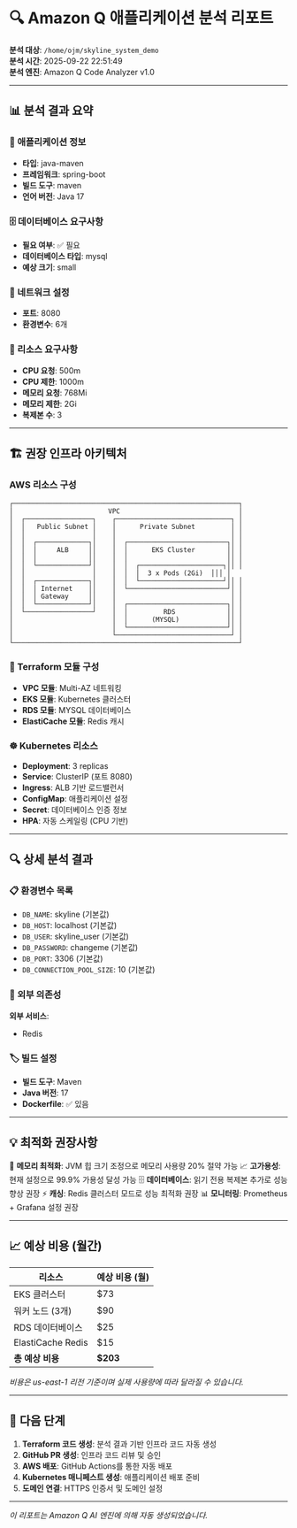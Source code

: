 # 🔍 Amazon Q 애플리케이션 분석 리포트

**분석 대상**: `/home/ojm/skyline_system_demo`  
**분석 시간**: 2025-09-22 22:51:49  
**분석 엔진**: Amazon Q Code Analyzer v1.0

---

## 📊 분석 결과 요약

### 🎯 애플리케이션 정보
- **타입**: java-maven
- **프레임워크**: spring-boot
- **빌드 도구**: maven
- **언어 버전**: Java 17

### 🗄️ 데이터베이스 요구사항
- **필요 여부**: ✅ 필요
- **데이터베이스 타입**: mysql
- **예상 크기**: small

### 🔌 네트워크 설정
- **포트**: 8080
- **환경변수**: 6개

### 💾 리소스 요구사항
- **CPU 요청**: 500m
- **CPU 제한**: 1000m
- **메모리 요청**: 768Mi
- **메모리 제한**: 2Gi
- **복제본 수**: 3

---

## 🏗️ 권장 인프라 아키텍처

### AWS 리소스 구성

```
┌─────────────────────────────────────────────────────────┐
│                        VPC                              │
│  ┌─────────────────┐    ┌─────────────────────────────┐ │
│  │   Public Subnet │    │      Private Subnet         │ │
│  │                 │    │                             │ │
│  │  ┌─────────────┐│    │  ┌─────────────────────────┐│ │
│  │  │     ALB     ││    │  │      EKS Cluster        ││ │
│  │  │             ││    │  │                         ││ │
│  │  └─────────────┘│    │  │  ┌─────────────────────┐││ │
│  │                 │    │  │  │  3 x Pods (2Gi)  │││ │
│  │  ┌─────────────┐│    │  │  └─────────────────────┘││ │
│  │  │ Internet    ││    │  └─────────────────────────┘│ │
│  │  │ Gateway     ││    │                             │ │
│  │  └─────────────┘│    │  ┌─────────────────────────┐│ │
│  └─────────────────┘    │  │         RDS             ││ │
│                         │  │      (MYSQL)            ││ │
│                         │  └─────────────────────────┘│ │
│                         └─────────────────────────────┘ │
└─────────────────────────────────────────────────────────┘
```

### 🎯 Terraform 모듈 구성
- **VPC 모듈**: Multi-AZ 네트워킹
- **EKS 모듈**: Kubernetes 클러스터
- **RDS 모듈**: MYSQL 데이터베이스
- **ElastiCache 모듈**: Redis 캐시

### ☸️ Kubernetes 리소스
- **Deployment**: 3 replicas
- **Service**: ClusterIP (포트 8080)
- **Ingress**: ALB 기반 로드밸런서
- **ConfigMap**: 애플리케이션 설정
- **Secret**: 데이터베이스 인증 정보
- **HPA**: 자동 스케일링 (CPU 기반)

---

## 🔍 상세 분석 결과

### 📋 환경변수 목록
- `DB_NAME`: skyline (기본값)
- `DB_HOST`: localhost (기본값)
- `DB_USER`: skyline_user (기본값)
- `DB_PASSWORD`: changeme (기본값)
- `DB_PORT`: 3306 (기본값)
- `DB_CONNECTION_POOL_SIZE`: 10 (기본값)

### 🔗 외부 의존성
**외부 서비스**:
- Redis

### 🏷️ 빌드 설정
- **빌드 도구**: Maven
- **Java 버전**: 17
- **Dockerfile**: ✅ 있음

---

## 💡 최적화 권장사항

🔧 **메모리 최적화**: JVM 힙 크기 조정으로 메모리 사용량 20% 절약 가능
📈 **고가용성**: 현재 설정으로 99.9% 가용성 달성 가능
🗄️ **데이터베이스**: 읽기 전용 복제본 추가로 성능 향상 권장
⚡ **캐싱**: Redis 클러스터 모드로 성능 최적화 권장
📊 **모니터링**: Prometheus + Grafana 설정 권장

---

## 📈 예상 비용 (월간)


| 리소스 | 예상 비용 (월) |
|--------|---------------|
| EKS 클러스터 | $73 |
| 워커 노드 (3개) | $90 |
| RDS 데이터베이스 | $25 |
| ElastiCache Redis | $15 |
| **총 예상 비용** | **$203** |

*비용은 us-east-1 리전 기준이며 실제 사용량에 따라 달라질 수 있습니다.*


---

## 🚀 다음 단계

1. **Terraform 코드 생성**: 분석 결과 기반 인프라 코드 자동 생성
2. **GitHub PR 생성**: 인프라 코드 리뷰 및 승인
3. **AWS 배포**: GitHub Actions를 통한 자동 배포
4. **Kubernetes 매니페스트 생성**: 애플리케이션 배포 준비
5. **도메인 연결**: HTTPS 인증서 및 도메인 설정

---

*이 리포트는 Amazon Q AI 엔진에 의해 자동 생성되었습니다.*
